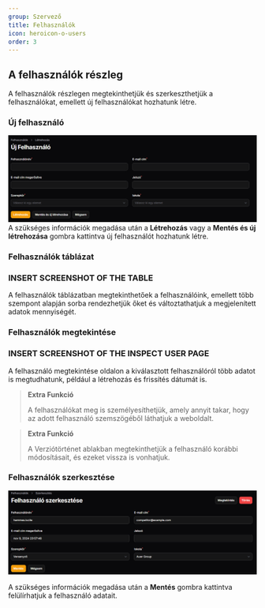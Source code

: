 ```yaml
---
group: Szervező
title: Felhasználók
icon: heroicon-o-users
order: 3
---
```


## A felhasználók részleg
A felhasználók részlegen megtekinthetjük és szerkeszthetjük a felhasználókat, emellett új felhasználókat hozhatunk létre.

### Új felhasználó
![my image](/public/img/organizer/new_user.png)
A szükséges információk megadása után a **Létrehozás** vagy a **Mentés és új létrehozása** gombra kattintva új felhasználót hozhatunk létre.

### Felhasználók táblázat
### INSERT SCREENSHOT OF THE TABLE
A felhasználók táblázatban megtekinthetőek a felhasználóink, emellett több szempont alapján sorba rendezhetjük őket és változtathatjuk a megjelenített adatok mennyiségét.

### Felhasználók megtekintése
### INSERT SCREENSHOT OF THE INSPECT USER PAGE
A felhasználó megtekintése oldalon a kiválasztott felhasználóról több adatot is megtudhatunk, például a létrehozás és frissítés dátumát is.

> **Extra Funkció**
>
> A felhasználókat meg is személyesíthetjük, amely annyit takar, hogy az adott felhasználó szemszögéből láthatjuk a weboldalt.

> **Extra Funkció**
> 
> A Verziótörténet ablakban megtekinthetjük a felhasználó korábbi módosításait, és ezeket vissza is vonhatjuk.

### Felhasználók szerkesztése
![my image](/public/img/organizer/edit_user.png)

A szükséges információk megadása után a **Mentés** gombra kattintva felülírhatjuk a felhasználó adatait.
